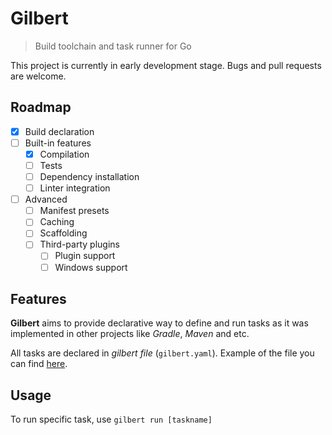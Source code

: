 # Gilbert

> Build toolchain and task runner for Go

This project is currently in early development stage. Bugs and pull requests are welcome.

## Roadmap

- [x] Build declaration
- [ ] Built-in features
  - [x] Compilation
  - [ ] Tests
  - [ ] Dependency installation
  - [ ] Linter integration
- [ ] Advanced
  - [ ] Manifest presets
  - [ ] Caching
  - [ ] Scaffolding
  - [ ] Third-party plugins
    - [ ] Plugin support
    - [ ] Windows support

## Features

**Gilbert** aims to provide declarative way to define and run tasks as it was implemented in other projects like _Gradle_, _Maven_ and etc.

All tasks are declared in *gilbert file* (`gilbert.yaml`). Example of the file you can find [here](https://github.com/x1unix/gilbert/blob/master/gilbert.yaml).

## Usage

To run specific task, use `gilbert run [taskname]`


